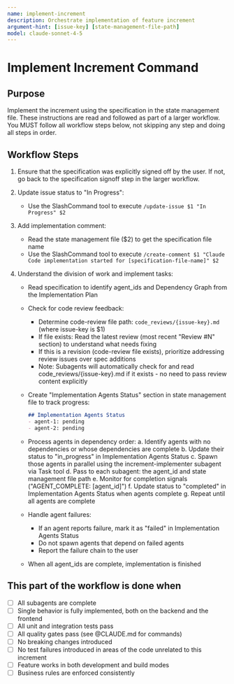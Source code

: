 ```yaml
---
name: implement-increment
description: Orchestrate implementation of feature increment
argument-hint: [issue-key] [state-management-file-path]
model: claude-sonnet-4-5
---
```


# Implement Increment Command

## Purpose

Implement the increment using the specification in the state management file.
These instructions are read and followed as part of a larger workflow.
You MUST follow all workflow steps below, not skipping any step and doing all steps in order.

## Workflow Steps

1. Ensure that the specification was explicitly signed off by the user. If not, go back to the specification signoff step in the larger workflow.

2. Update issue status to "In Progress":
   - Use the SlashCommand tool to execute `/update-issue $1 "In Progress" $2`

3. Add implementation comment:
   - Read the state management file ($2) to get the specification file name
   - Use the SlashCommand tool to execute `/create-comment $1 "Claude Code implementation started for [specification-file-name]" $2`

4. Understand the division of work and implement tasks:
    - Read specification to identify agent_ids and Dependency Graph from the Implementation Plan
    - Check for code review feedback:
      - Determine code-review file path: `code_reviews/{issue-key}.md` (where issue-key is $1)
      - If file exists: Read the latest review (most recent "Review #N" section) to understand what needs fixing
      - If this is a revision (code-review file exists), prioritize addressing review issues over spec additions
      - Note: Subagents will automatically check for and read code_reviews/{issue-key}.md if it exists - no need to pass review content explicitly
    - Create "Implementation Agents Status" section in state management file to track progress:

      ```markdown
      ## Implementation Agents Status
      - agent-1: pending
      - agent-2: pending
      ```

    - Process agents in dependency order:
      a. Identify agents with no dependencies or whose dependencies are complete
      b. Update their status to "in_progress" in Implementation Agents Status
      c. Spawn those agents in parallel using the increment-implementer subagent via Task tool
      d. Pass to each subagent: the agent_id and state management file path
      e. Monitor for completion signals ("AGENT_COMPLETE: [agent_id]")
      f. Update status to "completed" in Implementation Agents Status when agents complete
      g. Repeat until all agents are complete
    - Handle agent failures:
      - If an agent reports failure, mark it as "failed" in Implementation Agents Status
      - Do not spawn agents that depend on failed agents
      - Report the failure chain to the user
    - When all agent_ids are complete, implementation is finished

## This part of the workflow is done when

- [ ] All subagents are complete
- [ ] Single behavior is fully implemented, both on the backend and the frontend
- [ ] All unit and integration tests pass
- [ ] All quality gates pass (see @CLAUDE.md for commands)
- [ ] No breaking changes introduced
- [ ] No test failures introduced in areas of the code unrelated to this increment
- [ ] Feature works in both development and build modes
- [ ] Business rules are enforced consistently
